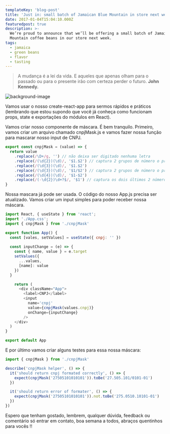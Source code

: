 ```yaml
---
templateKey: 'blog-post'
title: 'Just in: small batch of Jamaican Blue Mountain in store next week'
date: 2017-01-04T15:04:10.000Z
featuredpost: true
description: >-
  We’re proud to announce that we’ll be offering a small batch of Jamaica Blue
  Mountain coffee beans in our store next week.
tags:
  - jamaica
  - green beans
  - flavor
  - tasting
---
```


>A mudança é a lei da vida. E aqueles que apenas olham para o passado ou para o presente irão com certeza perder o futuro. **John Kennedy.** 

![background-image](https://miro.medium.com/max/1400/1*sA0AMVP_aekZ40A1g-39HA.gif)

Vamos usar o nosso create-react-app para sermos rápidos e práticos (lembrando que estou supondo que você já conheça como funcionam props, state e exportações do módulos em React).

Vamos criar nosso componente de máscara. É bem tranquilo. Primeiro, vamos criar um arquivo chamado cnpjMask.js e vamos fazer nossa função para mascarar nosso input de CNPJ.

```javascript
export const cnpjMask = (value) => {
  return value
    .replace(/\D+/g, '') // não deixa ser digitado nenhuma letra
    .replace(/(\d{2})(\d)/, '$1.$2') // captura 2 grupos de número o primeiro com 2 digitos e o segundo de com 3 digitos, apos capturar o primeiro grupo ele adiciona um ponto antes do segundo grupo de número
    .replace(/(\d{3})(\d)/, '$1.$2')
    .replace(/(\d{3})(\d)/, '$1/$2') // captura 2 grupos de número o primeiro e o segundo com 3 digitos, separados por /
    .replace(/(\d{4})(\d)/, '$1-$2')
    .replace(/(-\d{2})\d+?$/, '$1') // captura os dois últimos 2 números, com um - antes dos dois números
}
```

Nossa mascara já pode ser usada. O código do nosso App.js precisa ser atualizado. Vamos criar um input simples para poder receber nossa máscara.

```javascript
import React, { useState } from 'react';
import './App.css';
import { cnpjMask } from './cnpjMask'

export function App() {
  const [vales, setValues] = useState({ cnpj: '' })
  
  const inputChange = (e) => {
    const { name, value } = e.target
    setValues({
      ...values,
      [name]: value
    })
  }

    return (
      <div className="App">
        <label>CNPJ</label>
        <input 
          name='cnpj'
          value={cnpjMask(values.cnpj)}
          onChange={inputChange}
        />
    </div>
  )
}

export default App
```

E por último vamos criar alguns testes para essa nossa máscara:

```javascript
import { cnpjMask } from './cnpjMask'

describe('cnpjMask helper', () => {
  it('should return cnpj formated correctly', () => {
    expect(cnpjMask('27505101010101')).toBe('27.505.101/0101-01')
  })

  it('should return error of formater', () => {
    expect(cnpjMask('27505101010101')).not.toBe('275.0510.10101-01')
  })
})
```


Espero que tenham gostado, lembrem, qualquer dúvida, feedback ou comentário só entrar em contato, boa semana a todos, abraços quentinhos para vocês !!
